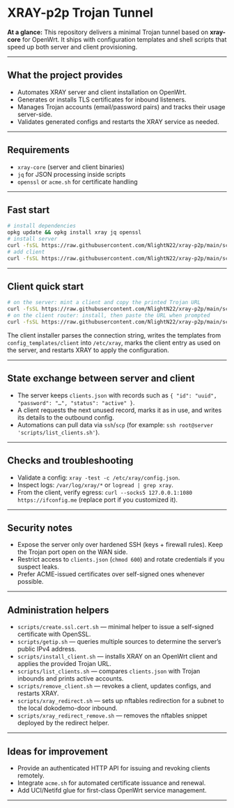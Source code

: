 # XRAY-p2p Trojan Tunnel

**At a glance:** This repository delivers a minimal Trojan tunnel based on **xray-core** for OpenWrt. It ships with configuration templates and shell scripts that speed up both server and client provisioning.

---

## What the project provides

- Automates XRAY server and client installation on OpenWrt.
- Generates or installs TLS certificates for inbound listeners.
- Manages Trojan accounts (email/password pairs) and tracks their usage server-side.
- Validates generated configs and restarts the XRAY service as needed.

---

## Requirements

- `xray-core` (server and client binaries)
- `jq` for JSON processing inside scripts
- `openssl` or `acme.sh` for certificate handling

---

## Fast start
``` bash
# install dependencies
opkg update && opkg install xray jq openssl
# install server
curl -fsSL https://raw.githubusercontent.com/NlightN22/xray-p2p/main/scripts/install_server.sh | sh
# add client
curl -fsSL https://raw.githubusercontent.com/NlightN22/xray-p2p/main/scripts/issue_client.sh | sh
```

---

## Client quick start
``` bash
# on the server: mint a client and copy the printed Trojan URL
curl -fsSL https://raw.githubusercontent.com/NlightN22/xray-p2p/main/scripts/issue_client.sh | sh
# on the client router: install, then paste the URL when prompted
curl -fsSL https://raw.githubusercontent.com/NlightN22/xray-p2p/main/scripts/install_client.sh | sh
```

The client installer parses the connection string, writes the templates from `config_templates/client` into `/etc/xray`, marks the client entry as used on the server, and restarts XRAY to apply the configuration.

---

## State exchange between server and client

- The server keeps `clients.json` with records such as `{ "id": "uuid", "password": "…", "status": "active" }`.
- A client requests the next unused record, marks it as in use, and writes its details to the outbound config.
- Automations can pull data via `ssh`/`scp` (for example: `ssh root@server 'scripts/list_clients.sh'`).

---

## Checks and troubleshooting

- Validate a config: `xray -test -c /etc/xray/config.json`.
- Inspect logs: `/var/log/xray/*` or `logread | grep xray`.
- From the client, verify egress: `curl --socks5 127.0.0.1:1080 https://ifconfig.me` (replace port if you customized it).

---

## Security notes

- Expose the server only over hardened SSH (keys + firewall rules). Keep the Trojan port open on the WAN side.
- Restrict access to `clients.json` (`chmod 600`) and rotate credentials if you suspect leaks.
- Prefer ACME-issued certificates over self-signed ones whenever possible.

---

## Administration helpers

- `scripts/create.ssl.cert.sh` — minimal helper to issue a self-signed certificate with OpenSSL.
- `scripts/getip.sh` — queries multiple sources to determine the server’s public IPv4 address.
- `scripts/install_client.sh` — installs XRAY on an OpenWrt client and applies the provided Trojan URL.
- `scripts/list_clients.sh` — compares `clients.json` with Trojan inbounds and prints active accounts.
- `scripts/remove_client.sh` — revokes a client, updates configs, and restarts XRAY.
- `scripts/xray_redirect.sh` — sets up nftables redirection for a subnet to the local dokodemo-door inbound.
- `scripts/xray_redirect_remove.sh` — removes the nftables snippet deployed by the redirect helper.

---

## Ideas for improvement

- Provide an authenticated HTTP API for issuing and revoking clients remotely.
- Integrate `acme.sh` for automated certificate issuance and renewal.
- Add UCI/Netifd glue for first-class OpenWrt service management.

---
